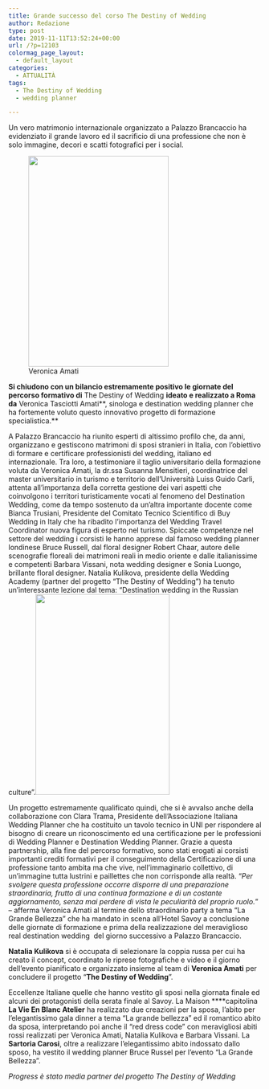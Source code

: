 ```yaml
---
title: Grande successo del corso The Destiny of Wedding
author: Redazione
type: post
date: 2019-11-11T13:52:24+00:00
url: /?p=12103
colormag_page_layout:
  - default_layout
categories:
  - ATTUALITÀ
tags:
  - The Destiny of Wedding
  - wedding planner

---
```

Un vero matrimonio internazionale organizzato a Palazzo Brancaccio ha evidenziato il grande lavoro ed il sacrificio di una professione che non è solo immagine, decori e scatti fotografici per i social.

<figure id="attachment_12106" aria-describedby="caption-attachment-12106" style="width: 279px" class="wp-caption alignleft"><img decoding="async" loading="lazy" class="wp-image-12106" src="https://progressonline.it/wp-content/uploads/2019/11/Veronica-Amati-Wedding-Planner-2-200x300.jpg" alt="" width="279" height="420" /><figcaption id="caption-attachment-12106" class="wp-caption-text">Veronica Amati</figcaption></figure>

**Si chiudono con un bilancio estremamente positivo le giornate del percorso formativo di** The Destiny of Wedding **ideato e realizzato a Roma da** Veronica Tasciotti Amati**, sinologa e destination wedding planner che ha fortemente voluto questo innovativo progetto di formazione specialistica.**

A Palazzo Brancaccio ha riunito esperti di altissimo profilo che, da anni, organizzano e gestiscono matrimoni di sposi stranieri in Italia, con l’obiettivo di formare e certificare professionisti del wedding, italiano ed internazionale. Tra loro, a testimoniare il taglio universitario della formazione voluta da Veronica Amati, la dr.ssa Susanna Mensitieri, coordinatrice del master universitario in turismo e territorio dell’Università Luiss Guido Carli, attenta all’importanza della corretta gestione dei vari aspetti che coinvolgono i territori turisticamente vocati al fenomeno del Destination Wedding, come da tempo sostenuto da un’altra importante docente come Bianca Trusiani, Presidente del Comitato Tecnico Scientifico di Buy Wedding in Italy che ha ribadito l’importanza del Wedding Travel Coordinator nuova figura di esperto nel turismo. Spiccate competenze nel settore del wedding i corsisti le hanno apprese dal famoso wedding planner londinese Bruce Russell, dal floral designer Robert Chaar, autore delle scenografie floreali dei matrimoni reali in medio oriente e dalle italianissime e competenti Barbara Vissani, nota wedding designer e Sonia Luongo, brillante floral designer. Natalia Kulikova, presidente della Wedding Academy (partner del progetto “The Destiny of Wedding”) ha tenuto un’interessante lezione dal tema: “Destination wedding in the Russian culture”.<img decoding="async" loading="lazy" class="alignright wp-image-12105" src="https://progressonline.it/wp-content/uploads/2019/11/La-sposa-russa-200x300.jpg" alt="" width="267" height="400" />

Un progetto estremamente qualificato quindi, che si è avvalso anche della collaborazione con Clara Trama, Presidente dell’Associazione Italiana Wedding Planner che ha costituito un tavolo tecnico in UNI per rispondere al bisogno di creare un riconoscimento ed una certificazione per le professioni di Wedding Planner e Destination Wedding Planner. Grazie a questa partnership, alla fine del percorso formativo, sono stati erogati ai corsisti importanti crediti formativi per il conseguimento della Certificazione di una professione tanto ambita ma che vive, nell’immaginario collettivo, di un’immagine tutta lustrini e paillettes che non corrisponde alla realtà. “_Per svolgere questa professione occorre disporre di una preparazione straordinaria, frutto di una continua formazione e di un costante aggiornamento, senza mai perdere di vista le peculiarità del proprio ruolo._” – afferma Veronica Amati al termine dello straordinario party a tema “La Grande Bellezza” che ha mandato in scena all’Hotel Savoy a conclusione delle giornate di formazione e prima della realizzazione del meraviglioso real destination wedding  del giorno successivo a Palazzo Brancaccio.

**Natalia Kulikova** si è occupata di selezionare la coppia russa per cui ha creato il concept, coordinato le riprese fotografiche e video e il giorno dell’evento pianificato e organizzato insieme al team di **Veronica Amati** per concludere il progetto “**The Destiny of Wedding**”.<span class="Apple-converted-space"> </span>

Eccellenze Italiane quelle che hanno vestito gli sposi nella giornata finale ed alcuni dei protagonisti della serata finale al Savoy. La Maison ****capitolina **La Vie En Blanc Atelier** ha realizzato due creazioni per la sposa, l’abito per l’elegantissimo gala dinner a tema “La grande bellezza” ed il romantico abito da sposa, interpretando poi anche il “red dress code” con meravigliosi abiti rossi realizzati per Veronica Amati, Natalia Kulikova e Barbara Vissani. La **Sartoria Carosi**, oltre a realizzare l’elegantissimo abito indossato dallo sposo, ha vestito il wedding planner Bruce Russel per l’evento “La Grande Bellezza”.

_Progress è stato media partner del progetto The Destiny of Wedding_